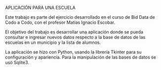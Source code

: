 APLICACIÓN PARA UNA ESCUELA

Este trabajo es parte del ejercicio desarrollado en el curso de Bid Data de Codo a Codo, con el profesor Matias Ignacio Escobar.

El objetivo del trabajo es desarrollar una aplicación donde se pueda consultar e ingresar nuevos datos respecto a la base de datos de las escuelas en un municipio y la lista de alumnos.

La aplicación se hizo con Python, usando la librería Tkinter para su configuración y apariencia. Para la manipulación de las bases de datos se usó Sqlite3.
